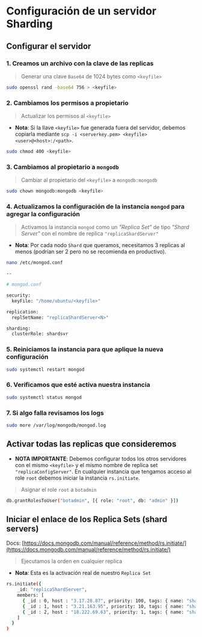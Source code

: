 # Configuración de un servidor Sharding

## Configurar el servidor

### 1. Creamos un archivo con la clave de las replicas

> Generar una clave `Base64` de 1024 bytes como `<keyfile>`

```bash
sudo openssl rand -base64 756 > <keyfile>
```

### 2. Cambiamos los permisos a propietario

> Actualizar los permisos al `<keyfile>`

* __Nota__: Si la llave `<keyfile>` fue generada fuera del servidor, debemos copiarla mediante `scp -i <serverkey.pem> <keyfile> <user>@<host>:/<path>`.

```bash
sudo chmod 400 <keyfile>
```

### 3. Cambiamos al propietario a `mongodb`

> Cambiar al propietario del `<keyfile>` a `mongodb:mongodb`

```bash
sudo chown mongodb:mongodb <keyfile>
```

### 4. Actualizamos la configuración de la instancia `mongod` para agregar la configuración

> Activamos la instancia `mongod` como un _"Replica Set"_ de tipo _"Shard Server"_ con el nombre de replica `"replicaShardServer"`

* __Nota__: Por cada nodo `Shard` que queramos, necesitamos 3 replicas al menos (podrían ser 2 pero no se recomienda en productivo).

```bash
nano /etc/mongod.conf

--

# mongod.conf

security:
  keyFile: "/home/ubuntu/<keyfile>"

replication:
  replSetName: "replicaShardServer<N>"

sharding:
  clusterRole: shardsvr
```

### 5. Reiniciamos la instancia para que aplique la nueva configuración

```bash
sudo systemctl restart mongod
```

### 6. Verificamos que esté activa nuestra instancia

```bash
sudo systemctl status mongod
```

### 7. Si algo falla revisamos los logs

```bash
sudo more /var/log/mongodb/mongod.log
```

## Activar todas las replicas que consideremos

* __NOTA IMPORTANTE__: Debemos configurar todos los otros servidores con el mismo `<keyfile>` y el mismo nombre de replica set `"replicaConfigServer"`. En cualquier instancia que tengamos acceso al role `root` debemos iniciar la instancia `rs.initiate`.

> Asignar el role `root` a `botadmin`

```bash
db.grantRolesToUser("botadmin", [{ role: "root", db: "admin" }])
```

## Iniciar el enlace de los Replica Sets (shard servers)

Docs: [https://docs.mongodb.com/manual/reference/method/rs.initiate/](https://docs.mongodb.com/manual/reference/method/rs.initiate/)

> Ejecutamos la orden en cualquier replica

* __Nota__: Esta es la activación real de nuestro `Replica Set`

```bash
rs.initiate({
    _id: "replicaShardServer",
    members: [
      { _id : 0, host : "3.17.28.87", priority: 100, tags: { name: "shard-server-1" } },
      { _id : 1, host : "3.21.163.95", priority: 10, tags: { name: "shard-server-2" } },
      { _id : 2, host : "18.222.69.63", priority: 1, tags: { name: "shard-server-3" } }
    ]
  }
)
```

